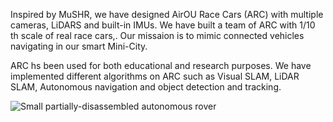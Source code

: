 Inspired by MuSHR, we have designed AirOU Race Cars (ARC) with multiple cameras, LiDARS and built-in IMUs. We have built a team of ARC with 1/10 th scale of real race cars,. Our missaion is to mimic connected vehicles navigating in our smart Mini-City.

ARC hs been used for both educational and research purposes. We have implemented different algorithms on ARC such as Visual SLAM, LiDAR SLAM, Autonomous navigation and object detection and tracking. 

![Small partially-disassembled autonomous rover](/assets/images/cars.png)
